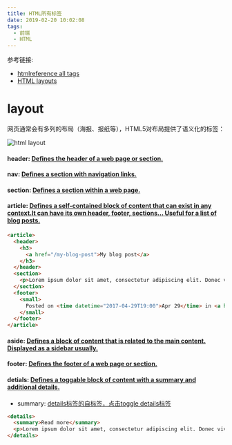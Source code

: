 ```yaml
---
title: HTML所有标签
date: 2019-02-20 10:02:08
tags: 
  - 前端
  - HTML
---
```


参考链接:

-	[htmlreference all tags](https://htmlreference.io/element/a/)
- [HTML layouts](https://www.w3schools.com/html/html_layout.asp)

# layout
网页通常会有多列的布局（海报、报纸等），HTML5对布局提供了语义化的标签：

![html layout](/iamges/HTML/img_sem_elements.gif)

#### header: [Defines the header of a web page or section.](https://htmlreference.io/element/header/)
#### nav: [Defines a section with navigation links.](https://htmlreference.io/element/nav/)
#### section: [Defines a section within a web page.](https://htmlreference.io/element/section/)
#### article: [Defines a self-contained block of content that can exist in any context.It can have its own header, footer, sections... Useful for a list of blog posts.](https://htmlreference.io/element/article/)
```html
<article>
  <header>
    <h3>
      <a href="/my-blog-post">My blog post</a>
    </h3>
  </header>
  <section>
    <p>Lorem ipsum dolor sit amet, consectetur adipiscing elit. Donec viverra nec nulla vitae mollis.</p>
  </section>
  <footer>
    <small>
      Posted on <time datetime="2017-04-29T19:00">Apr 29</time> in <a href="/category/code">Code</a>
    </small>
  </footer>
</article>
```
#### aside: [Defines a block of content that is related to the main content. Displayed as a sidebar usually.](https://htmlreference.io/element/aside/)
#### footer: [Defines the footer of a web page or section.](https://htmlreference.io/element/footer/)
#### detials: [Defines a toggable block of content with a summary and additional details.](https://htmlreference.io/element/detials/)
- summary: [details标签的自标签，点击toggle details标签](https://htmlreference.io/element/summary/)

```html
<details>
  <summary>Read more</summary>
  <p>Lorem ipsum dolor sit amet, consectetur adipiscing elit. Donec viverra nec nulla vitae mollis.</p>
</details>
```




